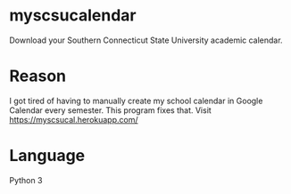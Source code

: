 # myscsucalendar
Download your Southern Connecticut State University academic calendar.

# Reason
I got tired of having to manually create my school calendar in Google Calendar every semester. This program fixes that. Visit https://myscsucal.herokuapp.com/

# Language
Python 3
